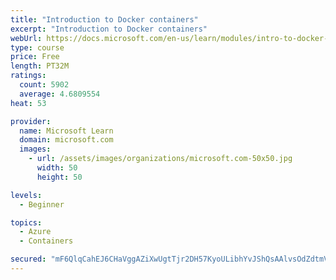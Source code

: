 ```yaml
---
title: "Introduction to Docker containers"
excerpt: "Introduction to Docker containers"
webUrl: https://docs.microsoft.com/en-us/learn/modules/intro-to-docker-containers/
type: course
price: Free
length: PT32M
ratings:
  count: 5902
  average: 4.6809554
heat: 53

provider:
  name: Microsoft Learn
  domain: microsoft.com
  images:
    - url: /assets/images/organizations/microsoft.com-50x50.jpg
      width: 50
      height: 50

levels:
  - Beginner

topics:
  - Azure
  - Containers

secured: "mF6QlqCahEJ6CHaVggAZiXwUgtTjr2DH57KyoULibhYvJShQsAAlvsOdZdtmVsOYYbvxhkdOGmysOD+2gCI111M1LSBq31zuOop+Bgm8rq4aOpJH3vdCHPYaa6hoaB1N9bVhVE+g86/IJedUa86yg7Q5jeRicsnAOIWevJB/w8NAjQNa6Vx2c2Z7Co0/SAbkvuUlnGL1p8Yo/3B3pMidLR5rlohu8tZUbdUjPQ3RNXaNXZhwG3ByP0e4Rz4xDNRbd9P8QVl6C0869lJxd4we69+z1k3oXOAa5mTfo283ZjAMpvHyopXagYDqofUpizVJ0XXbDfjGZF2XUxSQtT9Uzkj0BVqiaeZb9AfmitNGOv5SuZbmHyRjfkEP9o6R4TQd5ELdX+Ej0+IuOjm4aBkoQ6GW/6wjjZW5xZTq79RduWc=;MzSIii5G3mmhqqmi3l5SHg=="
---
```


